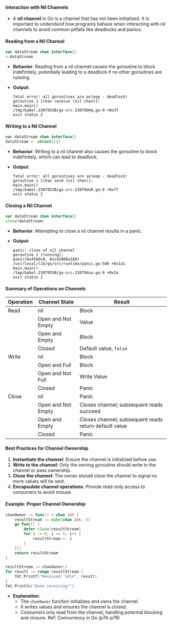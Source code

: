 #### Interaction with Nil Channels

- A **nil channel** in Go is a channel that has not been initialized. It is important to understand how programs behave when interacting with nil channels to avoid common pitfalls like deadlocks and panics.

#### Reading from a Nil Channel

```go
var dataStream chan interface{}
<-dataStream
```

- **Behavior**: Reading from a nil channel causes the goroutine to block indefinitely, potentially leading to a deadlock if no other goroutines are running.
- **Output**:
    
    ```
    fatal error: all goroutines are asleep - deadlock!
    goroutine 1 [chan receive (nil chan)]:
    main.main()
    /tmp/babel-23079IVB/go-src-23079O4q.go:9 +0x3f
    exit status 2
    ```
    

#### Writing to a Nil Channel

```go
var dataStream chan interface{}
dataStream <- struct{}{}
```

- **Behavior**: Writing to a nil channel also causes the goroutine to block indefinitely, which can lead to deadlock.
- **Output**:
    
    ```
    fatal error: all goroutines are asleep - deadlock!
    goroutine 1 [chan send (nil chan)]:
    main.main()
    /tmp/babel-23079IVB/go-src-23079dnD.go:9 +0x77
    exit status 2
    ```
    

#### Closing a Nil Channel

```go
var dataStream chan interface{}
close(dataStream)
```

- **Behavior**: Attempting to close a nil channel results in a panic.
- **Output**:
    
    ```
    panic: close of nil channel
    goroutine 1 [running]:
    panic(0x45b0c0, 0xc42000a160)
    /usr/local/lib/go/src/runtime/panic.go:500 +0x1a1
    main.main()
    /tmp/babel-23079IVB/go-src-230794uu.go:9 +0x2a
    exit status 2
    ```
    

#### Summary of Operations on Channels

|Operation|Channel State|Result|
|---|---|---|
|Read|nil|Block|
||Open and Not Empty|Value|
||Open and Empty|Block|
||Closed|Default value, `false`|
|Write|nil|Block|
||Open and Full|Block|
||Open and Not Full|Write Value|
||Closed|Panic|
|Close|nil|Panic|
||Open and Not Empty|Closes channel; subsequent reads succeed|
||Open and Empty|Closes channel; subsequent reads return default value|
||Closed|Panic|

#### Best Practices for Channel Ownership

1. **Instantiate the channel**: Ensure the channel is initialized before use.
2. **Write to the channel**: Only the owning goroutine should write to the channel or pass ownership.
3. **Close the channel**: The owner should close the channel to signal no more values will be sent.
4. **Encapsulate channel operations**: Provide read-only access to consumers to avoid misuse.

#### Example: Proper Channel Ownership

```go
chanOwner := func() <-chan int {
    resultStream := make(chan int, 5)
    go func() {
        defer close(resultStream)
        for i := 0; i <= 5; i++ {
            resultStream <- i
        }
    }()
    return resultStream
}

resultStream := chanOwner()
for result := range resultStream {
    fmt.Printf("Received: %d\n", result)
}
fmt.Println("Done receiving!")
```

- **Explanation**:
    - The `chanOwner` function initializes and owns the channel.
    - It writes values and ensures the channel is closed.
    - Consumers only read from the channel, handling potential blocking and closure.
Ref: Concurrency in Go (p74-p78)